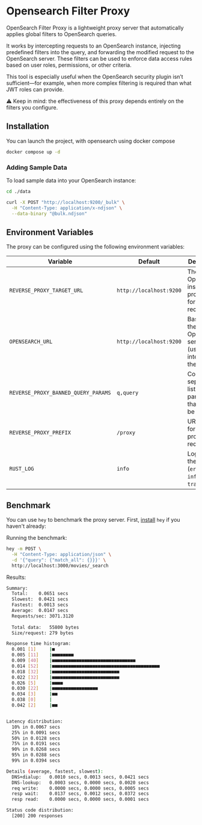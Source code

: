 # Opensearch Filter Proxy 

OpenSearch Filter Proxy is a lightweight proxy server that automatically applies global filters to OpenSearch queries.

It works by intercepting requests to an OpenSearch instance, injecting predefined filters into the query, and forwarding the modified request to the OpenSearch server. These filters can be used to enforce data access rules based on user roles, permissions, or other criteria.

This tool is especially useful when the OpenSearch security plugin isn’t sufficient—for example, when more complex filtering is required than what JWT roles can provide. 

⚠️ Keep in mind: the effectiveness of this proxy depends entirely on the filters you configure.

## Installation

You can launch the project, with opensearch using docker compose

```bash
docker compose up -d
```
### Adding Sample Data
To load sample data into your OpenSearch instance:

```bash
cd ./data 

curl -X POST "http://localhost:9200/_bulk" \
  -H "Content-Type: application/x-ndjson" \
  --data-binary "@bulk.ndjson"

```

## Environment Variables

The proxy can be configured using the following environment variables:

| Variable                         | Default                | Description                                                                |
|----------------------------------|------------------------|----------------------------------------------------------------------------|
| `REVERSE_PROXY_TARGET_URL`       | `http://localhost:9200` | The target OpenSearch instance the proxy forwards requests to.             |
| `OPENSEARCH_URL`                 | `http://localhost:9200` | Base URL of the OpenSearch server (used internally by the proxy).          |
| `REVERSE_PROXY_BANNED_QUERY_PARAMS` | `q,query`             | Comma-separated list of query parameters that should be blocked.|
| `REVERSE_PROXY_PREFIX`           | `/proxy`                | URL prefix for routing proxied requests.                                   |
| `RUST_LOG`                       | `info`                  | Log level for the proxy (`error`, `warn`, `info`, `debug`, `trace`).       |


## Benchmark

You can use `hey` to benchmark the proxy server. First, [install](https://github.com/rakyll/hey) `hey` if you haven't already:

Running the benchmark:

```bash
hey -m POST \
  -H "Content-Type: application/json" \
  -d '{"query": {"match_all": {}}}' \
  http://localhost:3000/movies/_search
```

Results:

```bash
Summary:
  Total:	0.0651 secs
  Slowest:	0.0421 secs
  Fastest:	0.0013 secs
  Average:	0.0147 secs
  Requests/sec:	3071.3120
  
  Total data:	55800 bytes
  Size/request:	279 bytes

Response time histogram:
  0.001 [1]	    |■
  0.005 [11]	|■■■■■■■■
  0.009 [40]	|■■■■■■■■■■■■■■■■■■■■■■■■■■■■■■■
  0.014 [52]	|■■■■■■■■■■■■■■■■■■■■■■■■■■■■■■■■■■■■■■■■
  0.018 [32]	|■■■■■■■■■■■■■■■■■■■■■■■■■
  0.022 [32]	|■■■■■■■■■■■■■■■■■■■■■■■■■
  0.026 [5]	    |■■■■
  0.030 [22]	|■■■■■■■■■■■■■■■■■
  0.034 [3]	    |■■
  0.038 [0]	    |
  0.042 [2]	    |■■


Latency distribution:
  10% in 0.0067 secs
  25% in 0.0091 secs
  50% in 0.0128 secs
  75% in 0.0191 secs
  90% in 0.0268 secs
  95% in 0.0288 secs
  99% in 0.0394 secs

Details (average, fastest, slowest):
  DNS+dialup:	0.0010 secs, 0.0013 secs, 0.0421 secs
  DNS-lookup:	0.0003 secs, 0.0000 secs, 0.0020 secs
  req write:	0.0000 secs, 0.0000 secs, 0.0005 secs
  resp wait:	0.0137 secs, 0.0012 secs, 0.0372 secs
  resp read:	0.0000 secs, 0.0000 secs, 0.0001 secs

Status code distribution:
  [200]	200 responses
```
